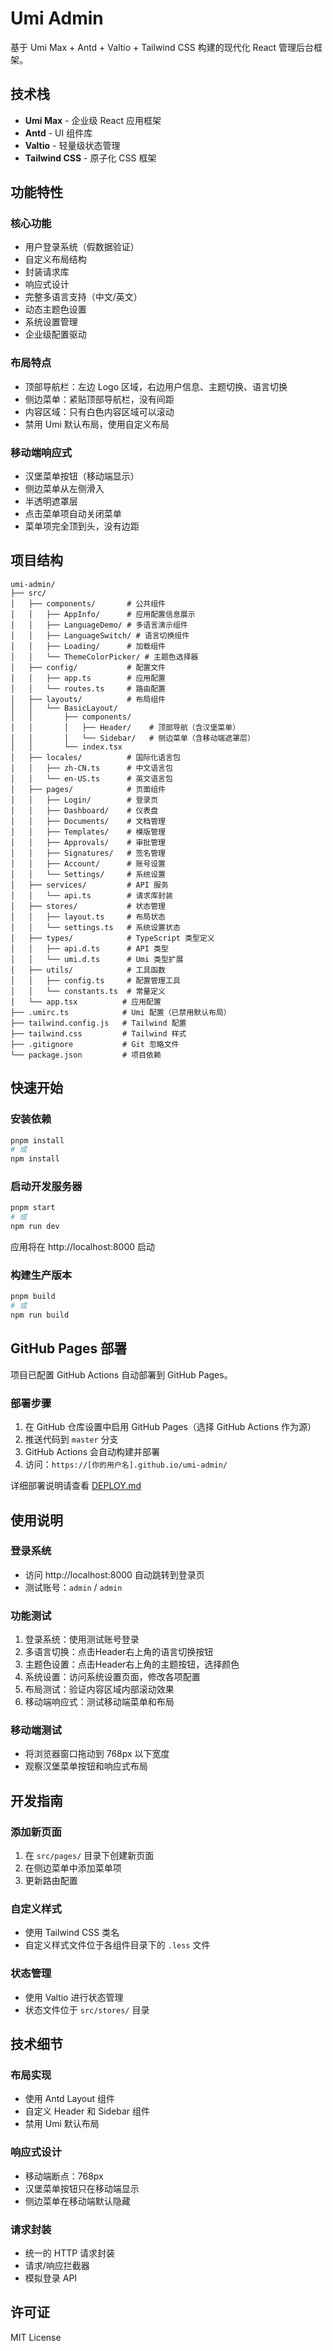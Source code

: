 # Umi Admin

基于 Umi Max + Antd + Valtio + Tailwind CSS 构建的现代化 React 管理后台框架。

## 技术栈

- **Umi Max** - 企业级 React 应用框架
- **Antd** - UI 组件库
- **Valtio** - 轻量级状态管理
- **Tailwind CSS** - 原子化 CSS 框架

## 功能特性

### 核心功能
- 用户登录系统（假数据验证）
- 自定义布局结构
- 封装请求库
- 响应式设计
- 完整多语言支持（中文/英文）
- 动态主题色设置
- 系统设置管理
- 企业级配置驱动

### 布局特点
- 顶部导航栏：左边 Logo 区域，右边用户信息、主题切换、语言切换
- 侧边菜单：紧贴顶部导航栏，没有间距
- 内容区域：只有白色内容区域可以滚动
- 禁用 Umi 默认布局，使用自定义布局

### 移动端响应式
- 汉堡菜单按钮（移动端显示）
- 侧边菜单从左侧滑入
- 半透明遮罩层
- 点击菜单项自动关闭菜单
- 菜单项完全顶到头，没有边距

## 项目结构

```
umi-admin/
├── src/
│   ├── components/       # 公共组件
│   │   ├── AppInfo/      # 应用配置信息展示
│   │   ├── LanguageDemo/ # 多语言演示组件
│   │   ├── LanguageSwitch/ # 语言切换组件
│   │   ├── Loading/      # 加载组件
│   │   └── ThemeColorPicker/ # 主题色选择器
│   ├── config/           # 配置文件
│   │   ├── app.ts        # 应用配置
│   │   └── routes.ts     # 路由配置
│   ├── layouts/          # 布局组件
│   │   └── BasicLayout/
│   │       ├── components/
│   │       │   ├── Header/    # 顶部导航（含汉堡菜单）
│   │       │   └── Sidebar/   # 侧边菜单（含移动端遮罩层）
│   │       └── index.tsx
│   ├── locales/          # 国际化语言包
│   │   ├── zh-CN.ts      # 中文语言包
│   │   └── en-US.ts      # 英文语言包
│   ├── pages/            # 页面组件
│   │   ├── Login/        # 登录页
│   │   ├── Dashboard/    # 仪表盘
│   │   ├── Documents/    # 文档管理
│   │   ├── Templates/    # 模版管理
│   │   ├── Approvals/    # 审批管理
│   │   ├── Signatures/   # 签名管理
│   │   ├── Account/      # 账号设置
│   │   └── Settings/     # 系统设置
│   ├── services/         # API 服务
│   │   └── api.ts        # 请求库封装
│   ├── stores/           # 状态管理
│   │   ├── layout.ts     # 布局状态
│   │   └── settings.ts   # 系统设置状态
│   ├── types/            # TypeScript 类型定义
│   │   ├── api.d.ts      # API 类型
│   │   └── umi.d.ts      # Umi 类型扩展
│   ├── utils/            # 工具函数
│   │   ├── config.ts     # 配置管理工具
│   │   └── constants.ts  # 常量定义
│   └── app.tsx          # 应用配置
├── .umirc.ts            # Umi 配置（已禁用默认布局）
├── tailwind.config.js   # Tailwind 配置
├── tailwind.css         # Tailwind 样式
├── .gitignore           # Git 忽略文件
└── package.json         # 项目依赖
```

## 快速开始

### 安装依赖

```bash
pnpm install
# 或
npm install
```

### 启动开发服务器

```bash
pnpm start
# 或
npm run dev
```

应用将在 http://localhost:8000 启动

### 构建生产版本

```bash
pnpm build
# 或
npm run build
```

## GitHub Pages 部署

项目已配置 GitHub Actions 自动部署到 GitHub Pages。

### 部署步骤

1. 在 GitHub 仓库设置中启用 GitHub Pages（选择 GitHub Actions 作为源）
2. 推送代码到 `master` 分支
3. GitHub Actions 会自动构建并部署
4. 访问：`https://[你的用户名].github.io/umi-admin/`

详细部署说明请查看 [DEPLOY.md](./DEPLOY.md)

## 使用说明

### 登录系统
- 访问 http://localhost:8000 自动跳转到登录页
- 测试账号：`admin` / `admin`

### 功能测试
1. 登录系统：使用测试账号登录
2. 多语言切换：点击Header右上角的语言切换按钮
3. 主题色设置：点击Header右上角的主题按钮，选择颜色
4. 系统设置：访问系统设置页面，修改各项配置
5. 布局测试：验证内容区域内部滚动效果
6. 移动端响应式：测试移动端菜单和布局

### 移动端测试
- 将浏览器窗口拖动到 768px 以下宽度
- 观察汉堡菜单按钮和响应式布局

## 开发指南

### 添加新页面
1. 在 `src/pages/` 目录下创建新页面
2. 在侧边菜单中添加菜单项
3. 更新路由配置

### 自定义样式
- 使用 Tailwind CSS 类名
- 自定义样式文件位于各组件目录下的 `.less` 文件

### 状态管理
- 使用 Valtio 进行状态管理
- 状态文件位于 `src/stores/` 目录

## 技术细节

### 布局实现
- 使用 Antd Layout 组件
- 自定义 Header 和 Sidebar 组件
- 禁用 Umi 默认布局

### 响应式设计
- 移动端断点：768px
- 汉堡菜单按钮只在移动端显示
- 侧边菜单在移动端默认隐藏

### 请求封装
- 统一的 HTTP 请求封装
- 请求/响应拦截器
- 模拟登录 API

## 许可证

MIT License
